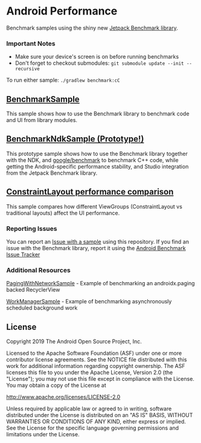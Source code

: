 Android Performance
===================================

Benchmark samples using the shiny new [Jetpack Benchmark library](https://d.android.com/benchmark).

### Important Notes

* Make sure your device's screen is on before running benchmarks
* Don't forget to checkout submodules: `git submodule update --init --recursive`

To run either sample: `./gradlew benchmark:cC`

## [BenchmarkSample](BenchmarkSample)

This sample shows how to use the Benchmark library to benchmark code and UI from
library modules.

## [BenchmarkNdkSample (Prototype!)](BenchmarkNdkSample)

This prototype sample shows how to use the Benchmark library together with the
NDK, and [google/benchmark](https://github.com/google/benchmark) to benchmark
C++ code, while getting the Android-specific performance stability, and Studio
integration from the Jetpack Benchmark library.

## [ConstraintLayout performance comparison](ConstraintLayoutPerformance)

This sample compares how different ViewGroups
(ConstraintLayout vs traditional layouts) affect the UI performance.

### Reporting Issues

You can report an [Issue with a
sample](https://github.com/googlesamples/android-performance/issues) using this
repository. If you find an issue with the Benchmark library, report it using the
[Android Benchmark Issue
Tracker](https://issuetracker.google.com/issues/new?component=585351&template=1235073)

### Additional Resources

[PagingWithNetworkSample](https://github.com/googlesamples/android-architecture-components/tree/master/PagingWithNetworkSample) - Example of benchmarking an androidx.paging backed RecyclerView

[WorkManagerSample](https://github.com/googlesamples/android-architecture-components/tree/master/WorkManagerSample) - Example of benchmarking asynchronously scheduled background work

License
-------

Copyright 2019 The Android Open Source Project, Inc.

Licensed to the Apache Software Foundation (ASF) under one or more contributor
license agreements.  See the NOTICE file distributed with this work for
additional information regarding copyright ownership.  The ASF licenses this
file to you under the Apache License, Version 2.0 (the "License"); you may not
use this file except in compliance with the License.  You may obtain a copy of
the License at

http://www.apache.org/licenses/LICENSE-2.0

Unless required by applicable law or agreed to in writing, software
distributed under the License is distributed on an "AS IS" BASIS, WITHOUT
WARRANTIES OR CONDITIONS OF ANY KIND, either express or implied.  See the
License for the specific language governing permissions and limitations under
the License.
